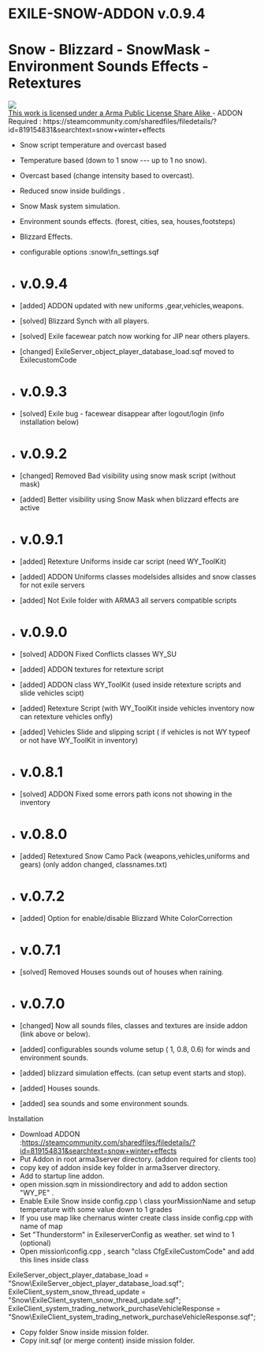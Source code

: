 # EXILE-SNOW-ADDON v.0.9.4
# Snow - Blizzard - SnowMask - Environment Sounds Effects - Retextures
<a rel="license" href="http://www.bistudio.com/licenses/arma-public-license-share-alike" target="_blank" >
 <img src="http://www.bistudio.com/license-icons/small/APL-SA.png" >
 <br>
 This work is licensed under a Arma Public License Share Alike
</a>
- ADDON Required : 
  https://steamcommunity.com/sharedfiles/filedetails/?id=819154831&searchtext=snow+winter+effects

- Snow script temperature and overcast based
- Temperature based (down to 1 snow --- up to 1 no snow).
- Overcast based (change intensity based to overcast).
- Reduced snow inside buildings .
- Snow Mask system simulation.
- Environment sounds effects. (forest, cities, sea, houses,footsteps)
- Blizzard Effects.
- configurable options :snow\fn_settings.sqf

- # v.0.9.4
- [added] ADDON updated with new uniforms ,gear,vehicles,weapons.
- [solved] Blizzard Synch with all players.
- [solved] Exile facewear patch now working for JIP near others players.
- [changed] ExileServer_object_player_database_load.sqf  moved to ExilecustomCode

- # v.0.9.3
- [solved] Exile bug - facewear disappear after logout/login (info installation below)

- # v.0.9.2
- [changed] Removed Bad visibility using snow mask script (without mask)
- [added] Better visibility using  Snow Mask when blizzard effects are active

- # v.0.9.1
- [added] Retexture Uniforms inside car script (need WY_ToolKit)
- [added] ADDON Uniforms classes modelsides allsides and snow classes for not exile servers
- [added] Not Exile folder with ARMA3 all servers compatible scripts

- # v.0.9.0
- [solved] ADDON Fixed Conflicts classes WY_SU
- [added] ADDON textures for retexture script
- [added] ADDON class WY_ToolKit  (used inside retexture scripts and slide vehicles scipt)
- [added] Retexture Script (with WY_ToolKit inside vehicles inventory now can retexture vehicles onfly)
- [added] Vehicles Slide and slipping  script  ( if vehicles is not WY typeof or not have WY_ToolKit in inventory)

- # v.0.8.1
- [solved] ADDON Fixed some errors path icons not showing in the inventory

- # v.0.8.0
- [added] Retextured Snow Camo Pack (weapons,vehicles,uniforms and gears) (only addon changed, classnames.txt)

- # v.0.7.2
- [added] Option for enable/disable Blizzard White ColorCorrection 

- # v.0.7.1
- [solved] Removed Houses sounds out of houses when raining.

- # v.0.7.0
- [changed] Now all sounds files, classes and textures are inside addon (link above or below).
- [added] configurables sounds volume setup ( 1, 0.8, 0.6) for winds and environment sounds.
- [added] blizzard simulation effects. (can setup event starts and stop).
- [added] Houses sounds.
- [added] sea sounds and some environment sounds.

Installation

- Download ADDON :https://steamcommunity.com/sharedfiles/filedetails/?id=819154831&searchtext=snow+winter+effects
- Put Addon in root arma3server directory. (addon required for clients too)
- copy key of addon inside key folder in arma3server directory.
- Add to startup line addon. 
- open mission.sqm in missiondirectory and add to addon section "WY_PE" .
- Enable Exile Snow inside config.cpp \ class yourMissionName and setup temperature with some value down to 1 grades
- If you use map like chernarus winter create class inside config.cpp with name of map
- Set "Thunderstorm"  in  ExileserverConfig as weather. set wind to 1 (optional)
- Open mission\config.cpp , search "class CfgExileCustomCode" and add this lines inside class

ExileServer_object_player_database_load = "Snow\ExileServer_object_player_database_load.sqf";
ExileClient_system_snow_thread_update = "Snow\ExileClient_system_snow_thread_update.sqf";
ExileClient_system_trading_network_purchaseVehicleResponse = "Snow\ExileClient_system_trading_network_purchaseVehicleResponse.sqf";

- Copy folder Snow  inside mission folder.
- Copy init.sqf (or merge content) inside mission folder.




